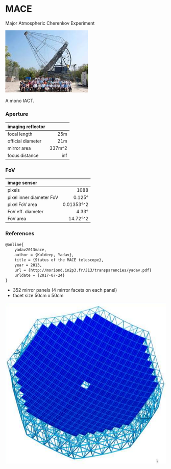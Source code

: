 # MACE

Major Atmospheric Cherenkov Experiment

![img](mace.jpg)

A mono IACT.


### Aperture
| imaging reflector | |
| :---         |          ---: |
| focal length |           25m |
| official diameter |     21m |
| mirror area    |    337m^2 |
| focus distance | inf |

### FoV
| image sensor | |
| :---         |          ---: |
| pixels |           1088 |
| pixel inner diameter FoV |     0.125° |
| pixel FoV area |     0.01353°^2 |
| FoV eff. diameter | 4.33° |
| FoV area  | 14.72°^2 |

### References

~~~
@online{
    yadav2013mace,
    author = {Kuldeep, Yadav},
    title = {Status of the MACE telescope},
    year = 2013,
    url = {http://moriond.in2p3.fr/J13/transparencies/yadav.pdf}
    urldate = {2017-07-24}
}
~~~

- 352 mirror panels (4 mirror facets on each panel)
- facet size 50cm x 50cm

![img](mace_reflector_layout.png)